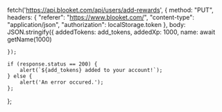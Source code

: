 fetch('https://api.blooket.com/api/users/add-rewards', {
        method: "PUT",
        headers: {
            "referer": "https://www.blooket.com/",
            "content-type": "application/json",
            "authorization": localStorage.token
        },
        body: JSON.stringify({
            addedTokens: add_tokens,
            addedXp: 1000,
            name: await getName(1000)
        
    });

    if (response.status == 200) {
        alert(`${add_tokens} added to your account!`);
    } else {
        alert('An error occured.');
    };

};

